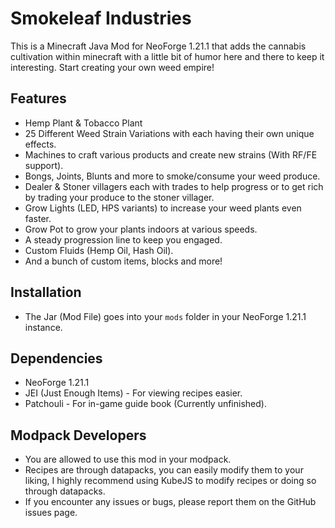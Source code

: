 
Smokeleaf Industries
=======

This is a Minecraft Java Mod for NeoForge 1.21.1 that adds the cannabis cultivation within minecraft with a little bit of humor here and there to keep it interesting. 
Start creating your own weed empire!

## Features
- Hemp Plant & Tobacco Plant
- 25 Different Weed Strain Variations with each having their own unique effects.
- Machines to craft various products and create new strains (With RF/FE support).
- Bongs, Joints, Blunts and more to smoke/consume your weed produce.
- Dealer & Stoner villagers each with trades to help progress or to get rich by trading your produce to the stoner villager.
- Grow Lights (LED, HPS variants) to increase your weed plants even faster.
- Grow Pot to grow your plants indoors at various speeds.
- A steady progression line to keep you engaged.
- Custom Fluids (Hemp Oil, Hash Oil).
- And a bunch of custom items, blocks and more!

## Installation
- The Jar (Mod File) goes into your `mods` folder in your NeoForge 1.21.1 instance.

## Dependencies
- NeoForge 1.21.1
- JEI (Just Enough Items) - For viewing recipes easier.
- Patchouli - For in-game guide book (Currently unfinished).


## Modpack Developers
- You are allowed to use this mod in your modpack.
- Recipes are through datapacks, you can easily modify them to your liking, I highly recommend using KubeJS to modify recipes or doing so through datapacks.
- If you encounter any issues or bugs, please report them on the GitHub issues page.